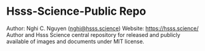 # Hsss-Science-Public Repo
Author: Nghi C. Nguyen (nghi@hsss.science)
Website: https://hsss.science/
Author and Hsss Science central repository for released and publicly available of images and documents under MIT license.
